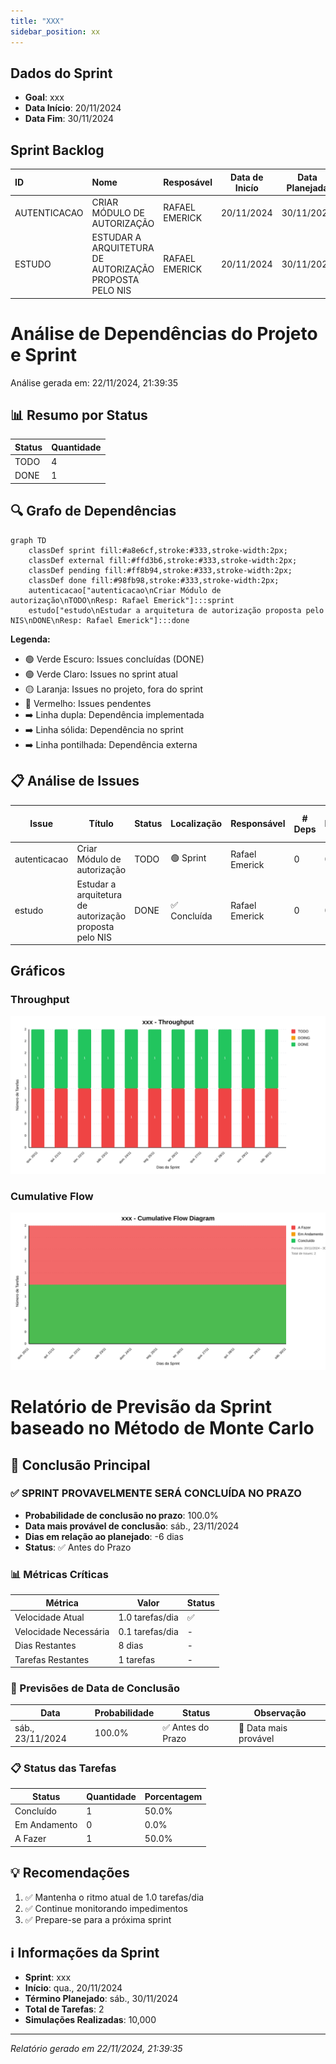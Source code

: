 ```yaml
---
title: "XXX"
sidebar_position: xx
---
```

## Dados do Sprint
* **Goal**:  xxx
* **Data Início**: 20/11/2024
* **Data Fim**: 30/11/2024

## Sprint Backlog

|ID |Nome |Resposável |Data de Inicío | Data Planejada | Status|
|:----    |:----|:--------  |:-------:       | :----------:  | :---: |
|AUTENTICACAO|CRIAR MÓDULO DE AUTORIZAÇÃO|RAFAEL EMERICK|20/11/2024|30/11/2024|TODO|
|ESTUDO|ESTUDAR A ARQUITETURA DE AUTORIZAÇÃO PROPOSTA PELO NIS|RAFAEL EMERICK|20/11/2024|30/11/2024|DONE|

# Análise de Dependências do Projeto e Sprint

Análise gerada em: 22/11/2024, 21:39:35

## 📊 Resumo por Status

| Status | Quantidade |
|--------|------------|
| TODO | 4 |
| DONE | 1 |

## 🔍 Grafo de Dependências

```mermaid
graph TD
    classDef sprint fill:#a8e6cf,stroke:#333,stroke-width:2px;
    classDef external fill:#ffd3b6,stroke:#333,stroke-width:2px;
    classDef pending fill:#ff8b94,stroke:#333,stroke-width:2px;
    classDef done fill:#98fb98,stroke:#333,stroke-width:2px;
    autenticacao["autenticacao\nCriar Módulo de autorização\nTODO\nResp: Rafael Emerick"]:::sprint
    estudo["estudo\nEstudar a arquitetura de autorização proposta pelo NIS\nDONE\nResp: Rafael Emerick"]:::done
```

**Legenda:**
- 🟢 Verde Escuro: Issues concluídas (DONE)
- 🟢 Verde Claro: Issues no sprint atual
- 🟡 Laranja: Issues no projeto, fora do sprint
- 🔴 Vermelho: Issues pendentes
- ➡️ Linha dupla: Dependência implementada
- ➡️ Linha sólida: Dependência no sprint
- ➡️ Linha pontilhada: Dependência externa

## 📋 Análise de Issues

| Issue | Título | Status | Localização | Responsável | # Deps | # Bloqueada por | Dependências | Dependentes |
|-------|--------|--------|-------------|-------------|--------|-----------------|--------------|-------------|
| autenticacao | Criar Módulo de autorização | TODO | 🟢 Sprint | Rafael Emerick | 0 | 0 | - | - |
| estudo | Estudar a arquitetura de autorização proposta pelo NIS | DONE | ✅ Concluída | Rafael Emerick | 0 | 0 | - | - |


## Gráficos
### Throughput
![Throughput](./charts/throughput-xx.svg)
### Cumulative Flow
![ Cumulative Flow](./charts/cfd-xx.svg)

# Relatório de Previsão da Sprint baseado no Método de Monte Carlo

## 🎯 Conclusão Principal

### ✅ SPRINT PROVAVELMENTE SERÁ CONCLUÍDA NO PRAZO

- **Probabilidade de conclusão no prazo**: 100.0%
- **Data mais provável de conclusão**: sáb., 23/11/2024
- **Dias em relação ao planejado**: -6 dias
- **Status**: ✅ Antes do Prazo

### 📊 Métricas Críticas

| Métrica | Valor | Status |
|---------|--------|--------|
| Velocidade Atual | 1.0 tarefas/dia | ✅ |
| Velocidade Necessária | 0.1 tarefas/dia | - |
| Dias Restantes | 8 dias | - |
| Tarefas Restantes | 1 tarefas | - |

### 📅 Previsões de Data de Conclusão

| Data | Probabilidade | Status | Observação |
|------|---------------|---------|------------|
| sáb., 23/11/2024 | 100.0% | ✅ Antes do Prazo | 📍 Data mais provável |

### 📋 Status das Tarefas

| Status | Quantidade | Porcentagem |
|--------|------------|-------------|
| Concluído | 1 | 50.0% |
| Em Andamento | 0 | 0.0% |
| A Fazer | 1 | 50.0% |

## 💡 Recomendações

1. ✅ Mantenha o ritmo atual de 1.0 tarefas/dia
2. ✅ Continue monitorando impedimentos
3. ✅ Prepare-se para a próxima sprint

## ℹ️ Informações da Sprint

- **Sprint**: xxx
- **Início**: qua., 20/11/2024
- **Término Planejado**: sáb., 30/11/2024
- **Total de Tarefas**: 2
- **Simulações Realizadas**: 10,000

---
*Relatório gerado em 22/11/2024, 21:39:35*
